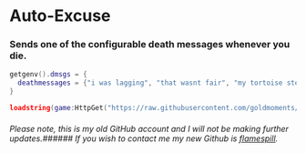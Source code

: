 # Auto-Excuse
### Sends one of the configurable death messages whenever you die.
```lua
getgenv().dmsgs = {
  deathmessages = {"i was lagging", "that wasnt fair", "my tortoise stepped on my keyboard"}
}

loadstring(game:HttpGet("https://raw.githubusercontent.com/goldmoments/auto-excuse/main/Script"))() 
```
###### *Please note, this is my old GitHub account and I will not be making further updates.*###### *If you wish to contact me my new Github is [flamespill](https://github.com/flamespill).*
